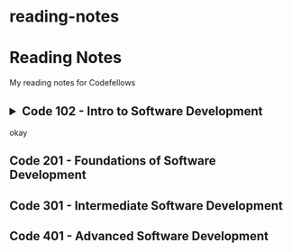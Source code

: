 # reading-notes
# Reading Notes
My reading notes for Codefellows

<!--[Site](https://cfosprof.github.io/reading-notes/)-->

## <details> <summary> Code 102 - Intro to Software Development </summary>
okay
</details>

## Code 201 - Foundations of Software Development

## Code 301 - Intermediate Software Development

## Code 401 - Advanced Software Development